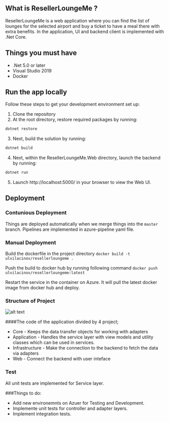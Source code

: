## What is ResellerLoungeMe ? 
ResellerLoungeMe is a web application where you can find the list of lounges for the selected airport and buy a ticket to have a meal there with extra benefits.
In the application, UI and backend client is implemented with .Net Core.

## Things you must have
- .Net 5.0 or later
- Visual Studio 2019
- Docker

## Run the app locally

Follow these steps to get your development environment set up:
1. Clone the repository
2. At the root directory, restore required packages by running:
```csharp
dotnet restore
```
3. Next, build the solution by running:
```csharp
dotnet build
```
4. Next, within the ResellerLoungeMe.Web directory, launch the backend by running:
```csharp
dotnet run
```
5. Launch http://localhost:5000/ in your browser to view the Web UI.


## Deployment

### Contunious Deployment

Things are deployed automatically when we merge things into the `master` branch. Pipelines are implemented in azure-pipeline yaml file.

### Manual Deployment
Build the dockerfile in the project directory
```docker build -t ulvilacinov/resellerloungeme .```

Push the build to docker hub by running following command 
```docker push ulvilacinov/resellerloungeme:latest```

Restart the service in the container on Azure. It will pull the latest docker image from docker hub and deploy.

### Structure of Project

![alt text](/backendStructure.jpeg?raw=true "Backend Structure")

####The code of the application divided by 4 project;

* Core - Keeps the data transfer objects for working with adapters
* Application - Handles the service layer with view models and utility classes which can be used in services. 
* Infrastructure -  Make the connection to the backend to fetch the data via adapters
* Web - Connect the backend with user inteface

### Test

All unit tests are implemented for Service layer. 

###Things to do:

- Add new environemnts on Azuer for Testing and Development.
- Implemente unit tests for controller and adapter layers.
- Implement integration tests.

























